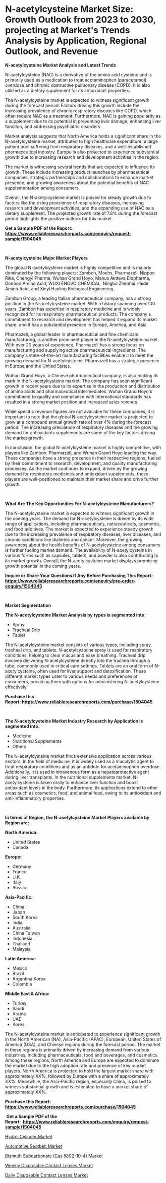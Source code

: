<p><h1>N-acetylcysteine Market Size: Growth Outlook from 2023 to 2030, projecting at Market's Trends Analysis by Application, Regional Outlook, and Revenue</h1></p><p><strong>N-acetylcysteine Market Analysis and Latest Trends</strong></p>
<p><p>N-acetylcysteine (NAC) is a derivative of the amino acid cysteine and is primarily used as a medication to treat acetaminophen (paracetamol) overdose and chronic obstructive pulmonary disease (COPD). It is also utilized as a dietary supplement for its antioxidant properties.</p><p>The N-acetylcysteine market is expected to witness significant growth during the forecast period. Factors driving this growth include the increasing prevalence of chronic respiratory diseases like COPD, which often require NAC as a treatment. Furthermore, NAC is gaining popularity as a supplement due to its potential in preventing liver damage, enhancing liver function, and addressing psychiatric disorders.</p><p>Market analysis suggests that North America holds a significant share in the N-acetylcysteine market, attributed to high healthcare expenditure, a large patient pool suffering from respiratory diseases, and a well-established pharmaceutical industry. Europe is also projected to experience substantial growth due to increasing research and development activities in the region.</p><p>The market is witnessing several trends that are expected to influence its growth. These include increasing product launches by pharmaceutical companies, strategic partnerships and collaborations to enhance market presence, and growing awareness about the potential benefits of NAC supplementation among consumers.</p><p>Overall, the N-acetylcysteine market is poised for steady growth due to factors like the rising prevalence of respiratory diseases, increasing research and development activities, and the expanding use of NAC as a dietary supplement. The projected growth rate of 7.8% during the forecast period highlights the positive outlook for this market.</p></p>
<p><strong>Get a Sample PDF of the Report:&nbsp; <a href="https://www.reliableresearchreports.com/enquiry/request-sample/1504045">https://www.reliableresearchreports.com/enquiry/request-sample/1504045</a></strong></p>
<p>&nbsp;</p>
<p><strong>N-acetylcysteine Major Market Players</strong></p>
<p><p>The global N-acetylcysteine market is highly competitive and is majorly dominated by the following players: Zambon, Moehs, Pharmazell, Nippon Rika, Chengyi Pharma, Wuhan Grand Hoyo, Manus Aktteva Biopharma, Donboo Amino Acid, WUXI ENOVO CHEMICAL, Ningbo Zhenhai Haide Amino Acid, and Xinyi Hanling Biological Engineering.</p><p>Zambon Group, a leading Italian pharmaceutical company, has a strong position in the N-acetylcysteine market. With a history spanning over 100 years, Zambon has expertise in respiratory medicine and is widely recognized for its respiratory pharmaceutical products. The company's commitment to research and development has helped it expand its market share, and it has a substantial presence in Europe, America, and Asia.</p><p>Pharmazell, a global leader in pharmaceutical and fine chemicals manufacturing, is another prominent player in the N-acetylcysteine market. With over 20 years of experience, Pharmazell has a strong focus on manufacturing and supplying active pharmaceutical ingredients. The company's state-of-the-art manufacturing facilities enable it to meet the growing demand for N-acetylcysteine. Pharmazell has a strategic presence in Europe and the United States.</p><p>Wuhan Grand Hoyo, a Chinese pharmaceutical company, is also making its mark in the N-acetylcysteine market. The company has seen significant growth in recent years due to its expertise in the production and distribution of amino acids and pharmaceutical intermediates. Wuhan Grand Hoyo's commitment to quality and compliance with international standards has resulted in a strong market position and increased sales revenue.</p><p>While specific revenue figures are not available for these companies, it is important to note that the global N-acetylcysteine market is projected to grow at a compound annual growth rate of over 4% during the forecast period. The increasing prevalence of respiratory diseases and the growing demand for antioxidants supplements are some of the key factors driving the market growth.</p><p>In conclusion, the global N-acetylcysteine market is highly competitive, with players like Zambon, Pharmazell, and Wuhan Grand Hoyo leading the way. These companies have a strong presence in their respective regions, fueled by their commitment to research, development, and quality manufacturing processes. As the market continues to expand, driven by the growing demand for respiratory medicines and antioxidant supplements, these players are well-positioned to maintain their market share and drive further growth.</p></p>
<p>&nbsp;</p>
<p><strong>What Are The Key Opportunities For N-acetylcysteine Manufacturers?</strong></p>
<p><p>The N-acetylcysteine market is expected to witness significant growth in the coming years. The demand for N-acetylcysteine is driven by its wide range of applications, including pharmaceuticals, nutraceuticals, cosmetics, and food additives. The market is expected to experience steady growth due to the increasing prevalence of respiratory diseases, liver diseases, and chronic conditions like diabetes and cancer. Moreover, the growing awareness about the health benefits of N-acetylcysteine among consumers is further fueling market demand. The availability of N-acetylcysteine in various forms such as capsules, tablets, and powder is also contributing to its market growth. Overall, the N-acetylcysteine market displays promising growth potential in the coming years.</p></p>
<p><strong>Inquire or Share Your Questions If Any Before Purchasing This Report: <a href="https://www.reliableresearchreports.com/enquiry/pre-order-enquiry/1504045">https://www.reliableresearchreports.com/enquiry/pre-order-enquiry/1504045</a></strong></p>
<p>&nbsp;</p>
<p><strong>Market Segmentation</strong></p>
<p><strong>The N-acetylcysteine Market Analysis by types is segmented into:</strong></p>
<p><ul><li>Spray</li><li>Tracheal Drip</li><li>Tablet</li></ul></p>
<p><p>The N-acetylcysteine market consists of various types, including spray, tracheal drip, and tablets. N-acetylcysteine spray is used for respiratory conditions, helping to clear mucus and ease breathing. Tracheal drip involves delivering N-acetylcysteine directly into the trachea through a tube, commonly used in critical care settings. Tablets are an oral form of N-acetylcysteine, often used for liver support and detoxification. These different market types cater to various needs and preferences of consumers, providing them with options for administering N-acetylcysteine effectively.</p></p>
<p><strong>Purchase this Report:&nbsp;<a href="https://www.reliableresearchreports.com/purchase/1504045">https://www.reliableresearchreports.com/purchase/1504045</a></strong></p>
<p>&nbsp;</p>
<p><strong>The N-acetylcysteine Market Industry Research by Application is segmented into:</strong></p>
<p><ul><li>Medicine</li><li>Nutritional Supplements</li><li>Others</li></ul></p>
<p><p>The N-acetylcysteine market finds extensive application across various sectors. In the field of medicine, it is widely used as a mucolytic agent to treat respiratory conditions and as an antidote for acetaminophen overdose. Additionally, it is used in intravenous form as a hepatoprotective agent during liver transplants. In the nutritional supplements market, N-acetylcysteine is taken orally to enhance liver function and boost antioxidant levels in the body. Furthermore, its applications extend to other areas such as cosmetics, food, and animal feed, owing to its antioxidant and anti-inflammatory properties.</p></p>
<p>&nbsp;</p>
<p><strong>In terms of Region, the N-acetylcysteine Market Players available by Region are:</strong></p>
<p>
    <p> <strong> North America: </strong>
        <ul>
            <li>United States</li>
            <li>Canada</li>
        </ul>
        </p> 
    <p> <strong> Europe: </strong>
        <ul>
            <li>Germany</li>
            <li>France</li>
            <li>U.K.</li>
            <li>Italy</li>
            <li>Russia</li>
        </ul>
        </p> 
    <p> <strong> Asia-Pacific: </strong>
        <ul>
            <li>China</li>
            <li>Japan</li>
            <li>South Korea</li>
            <li>India</li>
            <li>Australia</li>
            <li>China Taiwan</li>
            <li>Indonesia</li>
            <li>Thailand</li>
            <li>Malaysia</li>
        </ul>
        </p> 
    <p> <strong> Latin America: </strong>
        <ul>
            <li>Mexico</li>
            <li>Brazil</li>
            <li>Argentina Korea</li>
            <li>Colombia</li>
        </ul>
        </p> 
    <p> <strong> Middle East & Africa: </strong>
        <ul>
            <li>Turkey</li>
            <li>Saudi</li>
            <li>Arabia</li>
            <li>UAE</li>
            <li>Korea</li>
        </ul>
    </p>
    </p>
<p><p>The N-acetylcysteine market is anticipated to experience significant growth in the North American (NA), Asia-Pacific (APAC), European, United States of America (USA), and Chinese regions during the forecast period. The market in these regions is primarily driven by increasing demand from various industries, including pharmaceuticals, food and beverages, and cosmetics. Among these regions, North America and Europe are expected to dominate the market due to the high adoption rate and presence of key market players. North America is projected to hold the largest market share with approximately XX%, followed by Europe with a share of approximately XX%. Meanwhile, the Asia-Pacific region, especially China, is poised to witness substantial growth and is estimated to have a market share of approximately XX%.</p></p>
<p><strong>Purchase this Report: <a href="https://www.reliableresearchreports.com/purchase/1504045">https://www.reliableresearchreports.com/purchase/1504045</a></strong></p>
<p>&nbsp;<strong>Get a Sample PDF of the Report:&nbsp;&nbsp;<a href="https://www.reliableresearchreports.com/enquiry/request-sample/1504045">https://www.reliableresearchreports.com/enquiry/request-sample/1504045</a></strong></p>
<p><strong></strong></p>
<p><p><a href="https://www.linkedin.com/pulse/hydro-cylinder-market-share-amp-new-trends-analysis-report/">Hydro-Cylinder Market</a></p><p><a href="https://www.linkedin.com/pulse/automotive-seatbelt-market-size-growth-forecast-from-2023/">Automotive Seatbelt Market</a></p><p><a href="https://www.linkedin.com/pulse/decoding-bismuth-subcarbonate-cas-5892-10-4-market-deep/">Bismuth Subcarbonate (Cas 5892-10-4) Market</a></p><p><a href="https://medium.com/@larrycrooks1923/weekly-disposable-contact-lenses-market-size-growth-forecast-2023-2030-5b72ce8fd204">Weekly Disposable Contact Lenses Market</a></p><p><a href="https://medium.com/@trystanward/daily-disposable-contact-lenses-market-size-growth-forecast-2023-2030-ca1d66cd6550">Daily Disposable Contact Lenses Market</a></p></p>